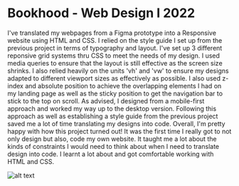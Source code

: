 # Bookhood - Web Design I 2022

I've translated my webpages from a Figma prototype into a Responsive website using HTML and CSS. I relied on the style guide I set up from the previous project in terms of typography and layout. I've set up 3 different reponsive grid systems thru CSS to meet the needs of my design. I used media queries to ensure that the layout is still effective as the screen size shrinks. I also relied heavily on the units 'vh' and 'vw' to ensure my designs adapted to different viewport sizes as effectively as possible. I also used z-index and absolute position to achieve the overlapping elements I had on my landing page as well as the sticky position to get the navigation bar to stick to the top on scroll. As advised, I designed from a mobile-first approach and worked my way up to the desktop version. Following this approach as well as establishing a style guide from the previous project saved me a lot of time translating my designs into code. Overall, I'm pretty happy with how this project turned out! It was the first time I really got to not only design but also, code my own website. It taught me a lot about the kinds of constraints I would need to think about when I need to translate design into code. I learnt a lot about and got comfortable working with HTML and CSS.

![alt text](https://i.imgur.com/7FBsE5b.png)